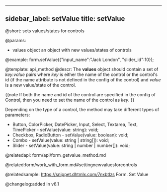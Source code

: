 
---
sidebar_label: setValue
title: setValue
---          

@short: sets values/states for controls

@params:
- values	object		an object with new values/states of controls



@example:
form.setValue({"input_name":"Jack London", "slider_id":10});

@template: api_method
@descr:
The **values** object should contain a set of *key:value* pairs where *key* is either the name of the control or the control's id (if the name attribute is not defined in the config of the control)  and *value* is a new value/state of the control. 

{{note If both the name and id of the control are specified in the config of Control, then you need to set the name of the control as *key*.
}}

Depending on the type of a control, the method may take different types of parameters:

- Button, ColorPicker, DatePicker, Input, Select, Textarea, Text, TimePicker - setValue(value: string): void;
- Checkbox, RadioButton - setValue(value: boolean): void;
- Combo - setValue(value: string | string[]): void;
- Slider - setValue(value: string | number | number[]): void;

@relatedapi:
form/api/form_getvalue_method.md

@related:form/work_with_form.md#settingnewvaluesforcontrols

@relatedsample: https://snippet.dhtmlx.com/7nxbtlzs	Form. Set Value

@changelog:added in v6.1 

